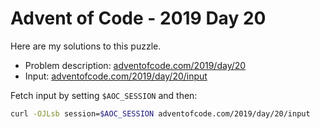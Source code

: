 # Advent of Code - 2019 Day 20
Here are my solutions to this puzzle.

* Problem description: [adventofcode.com/2019/day/20](https://adventofcode.com/2019/day/20)
* Input: [adventofcode.com/2019/day/20/input](https://adventofcode.com/2019/day/20/input)

Fetch input by setting `$AOC_SESSION` and then:
```bash
curl -OJLsb session=$AOC_SESSION adventofcode.com/2019/day/20/input
```
